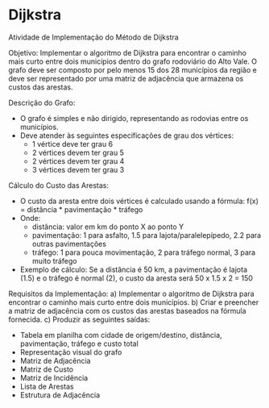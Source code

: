 # Dijkstra
 
Atividade de Implementação do Método de Dijkstra

 Objetivo:
 Implementar o algoritmo de Dijkstra para encontrar o caminho mais curto entre dois municípios dentro do grafo rodoviário do Alto Vale.
 O grafo deve ser composto por pelo menos 15 dos 28 municípios da região e deve ser representado por uma matriz de adjacência que armazena os custos das arestas.

 Descrição do Grafo:
 - O grafo é simples e não dirigido, representando as rodovias entre os municípios.
 - Deve atender às seguintes especificações de grau dos vértices:
   - 1 vértice deve ter grau 6
   - 2 vértices devem ter grau 5
   - 2 vértices devem ter grau 4
   - 3 vértices devem ter grau 3

 Cálculo do Custo das Arestas:
 - O custo da aresta entre dois vértices é calculado usando a fórmula:
   f(x) = distância * pavimentação * tráfego
 - Onde:
   - distância: valor em km do ponto X ao ponto Y
   - pavimentação: 1 para asfalto, 1.5 para lajota/paralelepípedo, 2.2 para outras pavimentações
   - tráfego: 1 para pouca movimentação, 2 para tráfego normal, 3 para muito tráfego
 - Exemplo de cálculo: Se a distância é 50 km, a pavimentação é lajota (1.5) e o tráfego é normal (2), o custo da aresta será 50 x 1.5 x 2 = 150

 Requisitos da Implementação:
 a) Implementar o algoritmo de Dijkstra para encontrar o caminho mais curto entre dois municípios.
 b) Criar e preencher a matriz de adjacência com os custos das arestas baseados na fórmula fornecida.
 c) Produzir as seguintes saídas:
   - Tabela em planilha com cidade de origem/destino, distância, pavimentação, tráfego e custo total
   - Representação visual do grafo
   - Matriz de Adjacência
   - Matriz de Custo
   - Matriz de Incidência
   - Lista de Arestas
   - Estrutura de Adjacência

